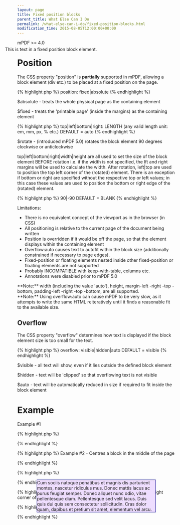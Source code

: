 ```yaml
---
layout: page
title: Fixed position blocks
parent_title: What Else Can I Do
permalink: /what-else-can-i-do/fixed-position-blocks.html
modification_time: 2015-08-05T12:00:00+00:00
---
```


mPDF >= 4.0

# Position

The CSS property "position" is **partially** supported in mPDF, allowing a block element (div etc.) to be placed at a fixed position on the page.

{% highlight php %}
position: fixed|absolute
{% endhighlight %}

<span class="parameter">$absolute</span> - treats the whole physical page as the containing element

<span class="parameter">$fixed</span> - treats the 'printable page' (inside the margins) as the containing element

{% highlight php %}
top|left|bottom|right: LENGTH (any valid length unit: em, mm, px, % etc.) DEFAULT = auto
{% endhighlight %}

<span class="parameter">$rotate</span> - (introduced mPDF 5.0) rotates the block element 90 degrees clockwise or anticlockwise

top|left|bottom|right|width|height are all used to set the size of the block element BEFORE rotation i.e. if the width is not specified, the lft and right margins will be used to calculate the width. After rotation, left|top are used to position the top left corner of the (rotated) element. There is an exception if bottom or right are specified without the respective top or left values; in this case these values are used to position the bottom or right edge of the (rotated) element.

{% highlight php %}
90|-90 DEFAULT = BLANK
{% endhighlight %}

Limitations:

<ul>
<li>There is no equivalent concept of the viewport as in the browser (in CSS)</li>
<li>All positioning is relative to the current page of the document being written</li>
<li>Position is overridden if it would be off the page, so that the element displays within the containing element</li>
<li>Overflow:auto causes text to autofit within the block size (additionally constrained if necessary to page edges).</li>
<li>Fixed-position or floating elements nested inside other fixed-position or floating elements are not supported</li>
<li>Probably INCOMPATIBLE with keep-with-table, columns etc.</li>
<li>Annotations were disabled prior to mPDF 5.0</li>
</ul>

<div class="alert alert-info" role="alert">**Note:** width (including the value 'auto'), height, margin-left -right -top -bottom, padding-left -right -top -bottom, are all supported.</div>

<div class="alert alert-info" role="alert">**Note:** Using overflow:auto can cause mPDF to be very slow, as it attempts to write the same HTML reiteratively until it finds a reasonable fit to the available size.</div>

## Overflow

The CSS property "overflow" determines how text is displayed if the block element size is too small for the text.

{% highlight php %}
overflow: visible|hidden|auto  DEFAULT = visible
{% endhighlight %}

<span class="parameter">$visible</span> - all text will show, even if it lies outside the defined block element

<span class="parameter">$hidden</span> - text will be 'clipped' so that overflowing text is not visible

<span class="parameter">$auto</span> - text will be automatically reduced in size if required to fit inside the block element

# Example

Example #1

{% highlight php %}
<div style="position: absolute; top: 50mm; left: 50mm; width: 100mm;">

This is text in a fixed position block element.

</div>
{% endhighlight %}

{% highlight php %}
Example #2 - Centres a block in the middle of the page

{% endhighlight %}

{% highlight php %}
<style>

.myfixed {

    position: absolute;

    overflow: visible;

    left: 0;

    right: 0;

    width: 100mm;   /* you must specify a width */

    margin-top: auto;

    margin-bottom: auto;

    margin-left: auto;

    margin-right: auto;

    border: 1px solid #000088;

    background-color: #EEDDFF;

}

</style>

<div class="myfixed">Cum sociis natoque penatibus et magnis dis parturient montes, nascetur ridiculus mus. Donec mattis lacus ac purus feugiat semper. Donec aliquet nunc odio, vitae pellentesque diam. Pellentesque sed velit lacus. Duis quis dui quis sem consectetur sollicitudin. Cras dolor quam, dapibus et pretium sit amet, elementum vel arcu.</div>
{% endhighlight %}

{% highlight php %}
Example #3 - Rotated barcode at the bottom right corner of the page
{% endhighlight %}

{% highlight php %}
<div style="position: fixed; right: 0mm; bottom: 0mm; rotate: -90;">

<barcode code="978-0-9542246-0" class="barcode" />

</div>
{% endhighlight %}

